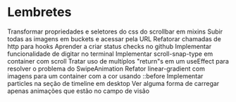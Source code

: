 # Lembretes

Transformar propriedades e seletores do css do scrollbar em mixins
Subir todas as imagens em buckets e acessar pela URL
Refatorar chamadas de http para hooks
Aprender a criar status checks no github
Implementar funcionalidade de digitar no terminal
Implementar scroll-snap-type em container com scroll
Tratar uso de multíplos "return"s em um useEffect para resolver o problema do SwipeAnimation
Refator linear-gradient com imagens para um container com a cor usando ::before
Implementar particles na seção de timeline em desktop
Ver alguma forma de carregar apenas animações que estão no campo de visão

